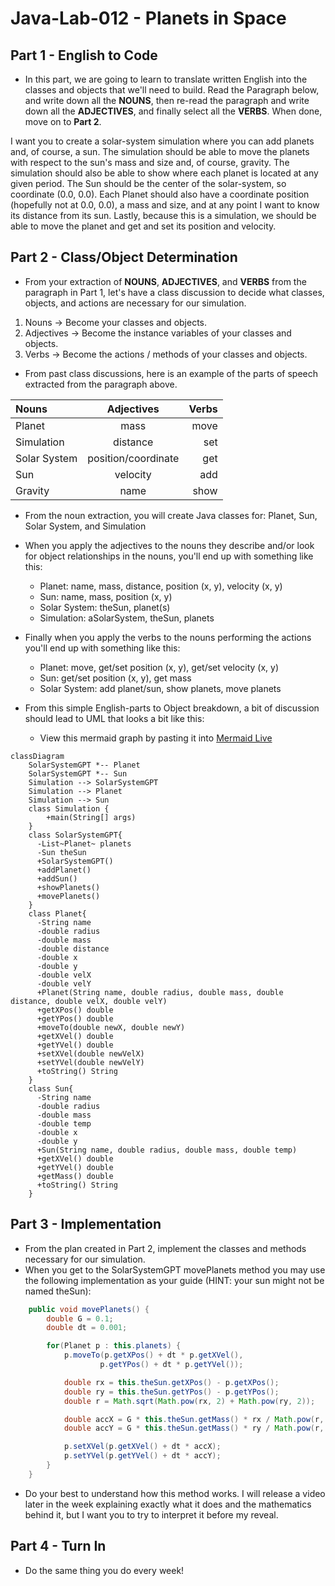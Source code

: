 # Java-Lab-012 - Planets in Space

## Part 1 - English to Code

* In this part, we are going to learn to translate written English into the classes and objects that we'll need to build. Read the Paragraph below, and write down all the **NOUNS**, then re-read the paragraph and write down all the **ADJECTIVES**, and finally select all the **VERBS**. When done, move on to **Part 2**.

I want you to create a solar-system simulation where you can add planets and, of course, a sun. The simulation should be able to move the planets with respect to the sun's mass and size and, of course, gravity. The simulation should also be able to show where each planet is located at any given period. The Sun should be the center of the solar-system, so coordinate (0.0, 0.0). Each Planet should also have a coordinate position (hopefully not at 0.0, 0.0), a mass and size, and at any point I want to know its distance from its sun. Lastly, because this is a simulation, we should be able to move the planet and get and set its position and velocity.

## Part 2 - Class/Object Determination

* From your extraction of **NOUNS**, **ADJECTIVES**, and **VERBS** from the paragraph in Part 1, let's have a class discussion to decide what classes, objects, and actions are necessary for our simulation.

1. Nouns -> Become your classes and objects.
2. Adjectives -> Become the instance variables of your classes and objects.
3. Verbs -> Become the actions / methods of your classes and objects.

* From past class discussions, here is an example of the parts of speech extracted from the paragraph above.

| Nouns        | Adjectives          | Verbs |
| :---         | :----:              | ---:  |
| Planet       | mass                | move  |
| Simulation   | distance            | set   |
| Solar System | position/coordinate | get   |
| Sun          | velocity            | add   |
| Gravity      | name                | show  |

* From the noun extraction, you will create Java classes for: Planet, Sun, Solar System, and Simulation
* When you apply the adjectives to the nouns they describe and/or look for object relationships in the nouns, you'll end up with something like this:
    * Planet: name, mass, distance, position (x, y), velocity (x, y)
    * Sun: name, mass, position (x, y)
    * Solar System: theSun, planet(s)
    * Simulation: aSolarSystem, theSun, planets

* Finally when you apply the verbs to the nouns performing the actions you'll end up with something like this:
    * Planet: move, get/set position (x, y), get/set velocity (x, y)
    * Sun: get/set position (x, y), get mass
    * Solar System: add planet/sun, show planets, move planets

* From this simple English-parts to Object breakdown, a bit of discussion should lead to UML that looks a bit like this:
    * View this mermaid graph by pasting it into [Mermaid Live](https://mermaid.live/)

```mermaid
classDiagram
    SolarSystemGPT *-- Planet
    SolarSystemGPT *-- Sun 
    Simulation --> SolarSystemGPT
    Simulation --> Planet
    Simulation --> Sun
    class Simulation {
        +main(String[] args)
    }
    class SolarSystemGPT{
      -List~Planet~ planets
      -Sun theSun
      +SolarSystemGPT()
      +addPlanet()
      +addSun()
      +showPlanets()
      +movePlanets()
    }
    class Planet{
      -String name
      -double radius
      -double mass
      -double distance
      -double x
      -double y
      -double velX
      -double velY
      +Planet(String name, double radius, double mass, double distance, double velX, double velY)
      +getXPos() double
      +getYPos() double
      +moveTo(double newX, double newY)
      +getXVel() double
      +getYVel() double
      +setXVel(double newVelX)
      +setYVel(double newVelY)
      +toString() String
    }
    class Sun{
      -String name
      -double radius
      -double mass
      -double temp
      -double x
      -double y
      +Sun(String name, double radius, double mass, double temp)
      +getXVel() double
      +getYVel() double
      +getMass() double
      +toString() String
    }
```

<object data="solarsystemsim.svg" width="700" height="700"> </object>


## Part 3 - Implementation

* From the plan created in Part 2, implement the classes and methods necessary for our simulation.
* When you get to the SolarSystemGPT movePlanets method you may use the following implementation as your guide (HINT: your sun might not be named theSun):
```java
    public void movePlanets() {
        double G = 0.1;
        double dt = 0.001;

        for(Planet p : this.planets) {
            p.moveTo(p.getXPos() + dt * p.getXVel(),
                    p.getYPos() + dt * p.getYVel());

            double rx = this.theSun.getXPos() - p.getXPos();
            double ry = this.theSun.getYPos() - p.getYPos();
            double r = Math.sqrt(Math.pow(rx, 2) + Math.pow(ry, 2));

            double accX = G * this.theSun.getMass() * rx / Math.pow(r, 3);
            double accY = G * this.theSun.getMass() * ry / Math.pow(r, 3);

            p.setXVel(p.getXVel() + dt * accX);
            p.setYVel(p.getYVel() + dt * accY);
        }
    }
```
* Do your best to understand how this method works. I will release a video later in the week explaining exactly what it does and the mathematics behind it, but I want you to try to interpret it before my reveal.

## Part 4 - Turn In

* Do the same thing you do every week!
